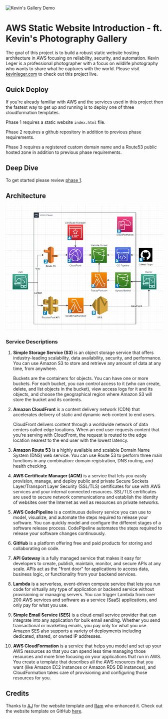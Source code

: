 <img src="https://i.imgur.com/aDE5ogZ.jpeg" alt="Kevin's Gallery Demo"/>

# AWS Static Website Introduction - ft. Kevin's Photography Gallery 
The goal of this project is to build a robust static website hosting architecture in AWS focusing on reliability, security, and automation. Kevin Leger is a professional photographer with a focus on wildlife photography who wants to share what he captures with the world. Please visit [kevinleger.com](https://kevinleger.com) to check out this project live.

## Quick Deploy
If you're already familiar with AWS and the services used in this project then the fastest way to get up and running is to deploy one of three cloudformation templates.

Phase 1 requires a static website `index.html` file.

Phase 2 requires a github repository in addition to previous phase requirements.

Phase 3 requires a registered custom domain name and a Route53 public hosted zone in addition to previous phase requirements.

## Deep Dive
To get started please review [phase 1](docs/phase1.md).

## Architecture
![Website Architecture](docs/Architecture.jpg)

### Service Descriptions

1. **Simple Storage Service (S3)** is an object storage service that offers industry-leading scalability, data availability, security, and performance. You can use Amazon S3 to store and retrieve any amount of data at any time, from anywhere.

    Buckets are the containers for objects. You can have one or more buckets. For each bucket, you can control access to it (who can create, delete, and list objects in the bucket), view access logs for it and its objects, and choose the geographical region where Amazon S3 will store the bucket and its contents.

2. **Amazon CloudFront** is a content delivery network (CDN) that accelerates delivery of static and dynamic web content to end users.

    CloudFront delivers content through a worldwide network of data centers called edge locations. When an end user requests content that you’re serving with CloudFront, the request is routed to the edge location nearest to the end user with the lowest latency.

3. **Amazon Route 53** is a highly available and scalable Domain Name System (DNS) web service. You can use Route 53 to perform three main functions in any combination: domain registration, DNS routing, and health checking.

4. **AWS Certificate Manager (ACM)** is a service that lets you easily provision, manage, and deploy public and private Secure Sockets Layer/Transport Layer Security (SSL/TLS) certificates for use with AWS services and your internal connected resources. SSL/TLS certificates are used to secure network communications and establish the identity of websites over the Internet as well as resources on private networks.

5. **AWS CodePipeline** is a continuous delivery service you can use to model, visualize, and automate the steps required to release your software. You can quickly model and configure the different stages of a software release process. CodePipeline automates the steps required to release your software changes continuously.

6. **GitHub** is a platform offering free and paid products for storing and collaborating on code.

7. **API Gateway** is a fully managed service that makes it easy for developers to create, publish, maintain, monitor, and secure APIs at any scale. APIs act as the "front door" for applications to access data, business logic, or functionality from your backend services. 

8. **Lambda** is a serverless, event-driven compute service that lets you run code for virtually any type of application or backend service without provisioning or managing servers. You can trigger Lambda from over 200 AWS services and software as a service (SaaS) applications, and only pay for what you use.

9. **Simple Email Service (SES)** is a cloud email service provider that can integrate into any application for bulk email sending. Whether you send transactional or marketing emails, you pay only for what you use. Amazon SES also supports a variety of deployments including dedicated, shared, or owned IP addresses.

10. **AWS CloudFormation** is a service that helps you model and set up your AWS resources so that you can spend less time managing those resources and more time focusing on your applications that run in AWS. You create a template that describes all the AWS resources that you want (like Amazon EC2 instances or Amazon RDS DB instances), and CloudFormation takes care of provisioning and configuring those resources for you.

## Credits
Thanks to [AJ](https://twitter.com/ajlkn) for the website template and [Ram](https://twitter.com/ram__patra) who enhanced it. Check out the website template on GitHub [here](https://github.com/rampatra/photography).